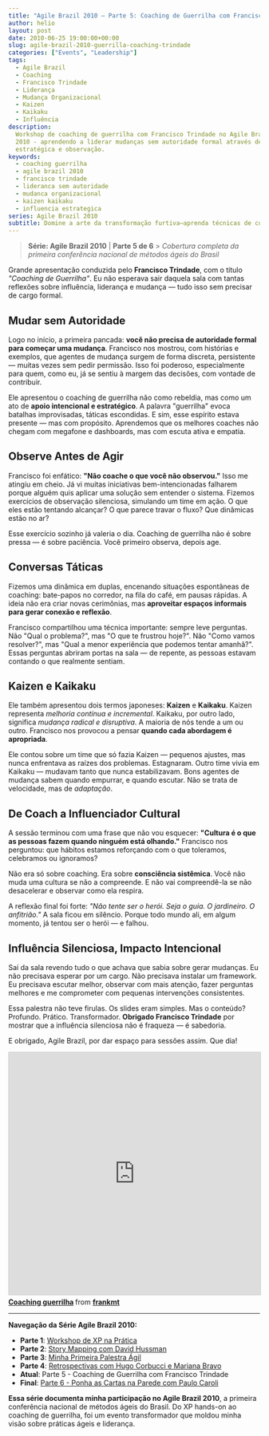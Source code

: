 ```yaml
---
title: "Agile Brazil 2010 – Parte 5: Coaching de Guerrilha com Francisco Trindade"
author: helio
layout: post
date: 2010-06-25 19:00:00+00:00
slug: agile-brazil-2010-guerrilla-coaching-trindade
categories: ["Events", "Leadership"]
tags:
  - Agile Brazil
  - Coaching
  - Francisco Trindade
  - Liderança
  - Mudança Organizacional
  - Kaizen
  - Kaikaku
  - Influência
description:
  Workshop de coaching de guerrilha com Francisco Trindade no Agile Brazil
  2010 - aprendendo a liderar mudanças sem autoridade formal através de influência
  estratégica e observação.
keywords:
  - coaching guerrilha
  - agile brazil 2010
  - francisco trindade
  - lideranca sem autoridade
  - mudanca organizacional
  - kaizen kaikaku
  - influencia estrategica
series: Agile Brazil 2010
subtitle: Domine a arte da transformação furtiva—aprenda técnicas de coaching guerrilha que criam mudanças ágeis duradouras através de influência, construção de confiança e navegação estratégica de relacionamentos
---
```


> **Série: Agile Brazil 2010** | **Parte 5 de 6** > _Cobertura completa da primeira conferência nacional de métodos ágeis do Brasil_

Grande apresentação conduzida pelo **Francisco Trindade**, com o título _"Coaching de Guerrilha"_. Eu não esperava sair daquela sala com tantas reflexões sobre influência, liderança e mudança — tudo isso sem precisar de cargo formal.

## Mudar sem Autoridade

Logo no início, a primeira pancada: **você não precisa de autoridade formal para começar uma mudança**. Francisco nos mostrou, com histórias e exemplos, que agentes de mudança surgem de forma discreta, persistente — muitas vezes sem pedir permissão. Isso foi poderoso, especialmente para quem, como eu, já se sentiu à margem das decisões, com vontade de contribuir.

Ele apresentou o coaching de guerrilha não como rebeldia, mas como um ato de **apoio intencional e estratégico**. A palavra "guerrilha" evoca batalhas improvisadas, táticas escondidas. E sim, esse espírito estava presente — mas com propósito. Aprendemos que os melhores coaches não chegam com megafone e dashboards, mas com escuta ativa e empatia.

## Observe Antes de Agir

Francisco foi enfático: **"Não coache o que você não observou."** Isso me atingiu em cheio. Já vi muitas iniciativas bem-intencionadas falharem porque alguém quis aplicar uma solução sem entender o sistema. Fizemos exercícios de observação silenciosa, simulando um time em ação. O que eles estão tentando alcançar? O que parece travar o fluxo? Que dinâmicas estão no ar?

Esse exercício sozinho já valeria o dia. Coaching de guerrilha não é sobre pressa — é sobre paciência. Você primeiro observa, depois age.

## Conversas Táticas

Fizemos uma dinâmica em duplas, encenando situações espontâneas de coaching: bate-papos no corredor, na fila do café, em pausas rápidas. A ideia não era criar novas cerimônias, mas **aproveitar espaços informais para gerar conexão e reflexão**.

Francisco compartilhou uma técnica importante: sempre leve perguntas. Não "Qual o problema?", mas "O que te frustrou hoje?". Não "Como vamos resolver?", mas "Qual a menor experiência que podemos tentar amanhã?". Essas perguntas abriram portas na sala — de repente, as pessoas estavam contando o que realmente sentiam.

## Kaizen e Kaikaku

Ele também apresentou dois termos japoneses: **Kaizen** e **Kaikaku**. Kaizen representa _melhoria contínua e incremental_. Kaikaku, por outro lado, significa _mudança radical e disruptiva_. A maioria de nós tende a um ou outro. Francisco nos provocou a pensar **quando cada abordagem é apropriada**.

Ele contou sobre um time que só fazia Kaizen — pequenos ajustes, mas nunca enfrentava as raízes dos problemas. Estagnaram. Outro time vivia em Kaikaku — mudavam tanto que nunca estabilizavam. Bons agentes de mudança sabem quando empurrar, e quando escutar. Não se trata de velocidade, mas de _adaptação_.

## De Coach a Influenciador Cultural

A sessão terminou com uma frase que não vou esquecer: **"Cultura é o que as pessoas fazem quando ninguém está olhando."** Francisco nos perguntou: que hábitos estamos reforçando com o que toleramos, celebramos ou ignoramos?

Não era só sobre coaching. Era sobre **consciência sistêmica**. Você não muda uma cultura se não a compreende. E não vai compreendê-la se não desacelerar e observar como ela respira.

A reflexão final foi forte: _"Não tente ser o herói. Seja o guia. O jardineiro. O anfitrião."_ A sala ficou em silêncio. Porque todo mundo ali, em algum momento, já tentou ser o herói — e falhou.

## Influência Silenciosa, Impacto Intencional

Saí da sala revendo tudo o que achava que sabia sobre gerar mudanças. Eu não precisava esperar por um cargo. Não precisava instalar um framework. Eu precisava escutar melhor, observar com mais atenção, fazer perguntas melhores e me comprometer com pequenas intervenções consistentes.

Essa palestra não teve firulas. Os slides eram simples. Mas o conteúdo? Profundo. Prático. Transformador. **Obrigado Francisco Trindade** por mostrar que a influência silenciosa não é fraqueza — é sabedoria.

E obrigado, Agile Brazil, por dar espaço para sessões assim. Que dia!

<iframe src="https://www.slideshare.net/slideshow/embed_code/key/LadrqAnLIwKlEG?startSlide=1" width="597" height="486" frameborder="0" marginwidth="0" marginheight="0" scrolling="no" style="border:1px solid #CCC; border-width:1px; margin-bottom:5px;max-width: 100%;" allowfullscreen></iframe> <div style="margin-bottom:5px"><strong> <a href="https://pt.slideshare.net/slideshow/coaching-guerrilha/4633708" title="Coaching guerrilha" target="_blank">Coaching guerrilha</a> </strong> from <strong> <a href="https://www.slideshare.net/frankmt" target="_blank">frankmt</a> </strong></div>

---

**Navegação da Série Agile Brazil 2010:**

- **Parte 1**: [Workshop de XP na Prática](../2010-06-22-agile-brazil-2010-introducao-a-programacao-extrema-xp/)
- **Parte 2**: [Story Mapping com David Hussman](../2010-06-23-agile-brazil-2010-user-story-map-hussman/)
- **Parte 3**: [Minha Primeira Palestra Ágil](../2010-06-24-agile-brazil-2010-primeira-palestra/)
- **Parte 4**: [Retrospectivas com Hugo Corbucci e Mariana Bravo](../2010-06-25-agile-brazil-2010-retrospectives-corbucci-bravo/)
- **Atual**: Parte 5 - Coaching de Guerrilha com Francisco Trindade
- **Final**: [Parte 6 - Ponha as Cartas na Parede com Paulo Caroli](../2010-06-25-agile-brazil-2010-card-wall-caroli/)

**Essa série documenta minha participação no Agile Brazil 2010**, a primeira conferência nacional de métodos ágeis do Brasil. Do XP hands-on ao coaching de guerrilha, foi um evento transformador que moldou minha visão sobre práticas ágeis e liderança.
